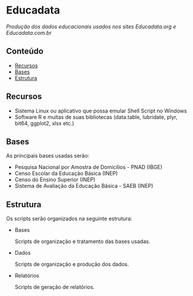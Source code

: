 Educadata
========

_Produção dos dados educacionais usados nos sites Educadata.org e Educadata.com.br_

## Conteúdo

- [Recursos](#recursos)
- [Bases](#bases)
- [Estrutura](#estrutura)

## Recursos

- Sistema Linux ou aplicativo que possa emular Shell Script no Windows
- Software R e muitas de suas bibliotecas (data.table, lubridate, plyr, bit64, ggplot2, xlsx etc.)

## Bases

As principais bases usadas serão:

- Pesquisa Nacional por Amostra de Domicílios - PNAD (IBGE)
- Censo Escolar da Educação Básica (INEP)
- Censo do Ensino Superior (INEP)
- Sistema de Avaliação da Educação Básica - SAEB (INEP)

## Estrutura

  Os scripts serão organizados na seguinte estrutura:

- Bases

  Scripts de organização e tratamento das bases usadas.

- Dados

  Scripts de organização e produção dos dados.

- Relatórios

  Scripts de geração de relatórios.

